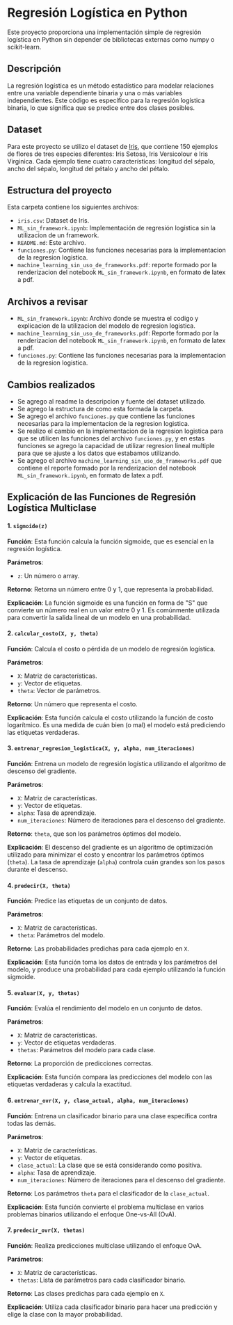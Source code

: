 # Regresión Logística en Python

Este proyecto proporciona una implementación simple de regresión logística en Python sin depender de bibliotecas externas como numpy o scikit-learn.

## Descripción

La regresión logística es un método estadístico para modelar relaciones entre una variable dependiente binaria y una o más variables independientes. Este código es específico para la regresión logística binaria, lo que significa que se predice entre dos clases posibles.

## Dataset

Para este proyecto se utilizo el dataset de [Iris](https://www.kaggle.com/datasets/uciml/iris), que contiene 150 ejemplos de flores de tres especies diferentes: Iris Setosa, Iris Versicolour e Iris Virginica. Cada ejemplo tiene cuatro características: longitud del sépalo, ancho del sépalo, longitud del pétalo y ancho del pétalo.

## Estructura del proyecto

Esta carpeta contiene los siguientes archivos:
- `iris.csv`: Dataset de Iris.
- `ML_sin_framework.ipynb`: Implementación de regresión logística sin la utilizacion de un framework.
- `README.md`: Este archivo.
- `funciones.py`: Contiene las funciones necesarias para la implementacion de la regresion logistica.
- `machine_learning_sin_uso_de_frameworks.pdf`: reporte formado por la renderizacion del notebook `ML_sin_framework.ipynb`, en formato de latex a pdf.

## Archivos a revisar

- `ML_sin_framework.ipynb`: Archivo donde se muestra el codigo y explicacion de la utilizacion del modelo de regresion logistica.
- `machine_learning_sin_uso_de_frameworks.pdf`: Reporte formado por la renderizacion del notebook `ML_sin_framework.ipynb`, en formato de latex a pdf.
- `funciones.py`: Contiene las funciones necesarias para la implementacion de la regresion logistica.

## Cambios realizados

- Se agrego al readme la descripcion y fuente del dataset utilizado.
- Se agrego la estructura de como esta formada la carpeta.
- Se agrego el archivo `funciones.py` que contiene las funciones necesarias para la implementacion de la regresion logistica.
- Se realizo el cambio en la implementacion de la regresion logistica para que se utilicen las funciones del archivo `funciones.py`, y en estas funciones se agrego la capacidad de utilizar regresion lineal multiple para que se ajuste a los datos que estabamos utilizando.
- Se agrego el archivo `machine_learning_sin_uso_de_frameworks.pdf` que contiene el reporte formado por la renderizacion del notebook `ML_sin_framework.ipynb`, en formato de latex a pdf.

## Explicación de las Funciones de Regresión Logística Multiclase

#### 1. `sigmoide(z)`

**Función**: Esta función calcula la función sigmoide, que es esencial en la regresión logística.

**Parámetros**:
- `z`: Un número o array.

**Retorno**: Retorna un número entre 0 y 1, que representa la probabilidad.

**Explicación**: La función sigmoide es una función en forma de "S" que convierte un número real en un valor entre 0 y 1. Es comúnmente utilizada para convertir la salida lineal de un modelo en una probabilidad.

#### 2. `calcular_costo(X, y, theta)`

**Función**: Calcula el costo o pérdida de un modelo de regresión logística.

**Parámetros**:
- `X`: Matriz de características.
- `y`: Vector de etiquetas.
- `theta`: Vector de parámetros.

**Retorno**: Un número que representa el costo.

**Explicación**: Esta función calcula el costo utilizando la función de costo logarítmico. Es una medida de cuán bien (o mal) el modelo está prediciendo las etiquetas verdaderas.

#### 3. `entrenar_regresion_logistica(X, y, alpha, num_iteraciones)`

**Función**: Entrena un modelo de regresión logística utilizando el algoritmo de descenso del gradiente.

**Parámetros**:
- `X`: Matriz de características.
- `y`: Vector de etiquetas.
- `alpha`: Tasa de aprendizaje.
- `num_iteraciones`: Número de iteraciones para el descenso del gradiente.

**Retorno**: `theta`, que son los parámetros óptimos del modelo.

**Explicación**: El descenso del gradiente es un algoritmo de optimización utilizado para minimizar el costo y encontrar los parámetros óptimos (`theta`). La tasa de aprendizaje (`alpha`) controla cuán grandes son los pasos durante el descenso.

#### 4. `predecir(X, theta)`

**Función**: Predice las etiquetas de un conjunto de datos.

**Parámetros**:
- `X`: Matriz de características.
- `theta`: Parámetros del modelo.

**Retorno**: Las probabilidades predichas para cada ejemplo en `X`.

**Explicación**: Esta función toma los datos de entrada y los parámetros del modelo, y produce una probabilidad para cada ejemplo utilizando la función sigmoide.

#### 5. `evaluar(X, y, thetas)`

**Función**: Evalúa el rendimiento del modelo en un conjunto de datos.

**Parámetros**:
- `X`: Matriz de características.
- `y`: Vector de etiquetas verdaderas.
- `thetas`: Parámetros del modelo para cada clase.

**Retorno**: La proporción de predicciones correctas.

**Explicación**: Esta función compara las predicciones del modelo con las etiquetas verdaderas y calcula la exactitud.

#### 6. `entrenar_ovr(X, y, clase_actual, alpha, num_iteraciones)`

**Función**: Entrena un clasificador binario para una clase específica contra todas las demás.

**Parámetros**:
- `X`: Matriz de características.
- `y`: Vector de etiquetas.
- `clase_actual`: La clase que se está considerando como positiva.
- `alpha`: Tasa de aprendizaje.
- `num_iteraciones`: Número de iteraciones para el descenso del gradiente.

**Retorno**: Los parámetros `theta` para el clasificador de la `clase_actual`.

**Explicación**: Esta función convierte el problema multiclase en varios problemas binarios utilizando el enfoque One-vs-All (OvA).

#### 7. `predecir_ovr(X, thetas)`

**Función**: Realiza predicciones multiclase utilizando el enfoque OvA.

**Parámetros**:
- `X`: Matriz de características.
- `thetas`: Lista de parámetros para cada clasificador binario.

**Retorno**: Las clases predichas para cada ejemplo en `X`.

**Explicación**: Utiliza cada clasificador binario para hacer una predicción y elige la clase con la mayor probabilidad.
